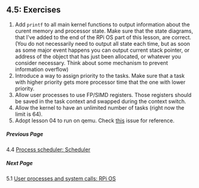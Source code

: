 ## 4.5: Exercises

1. Add `printf` to all main kernel functions to output information about the curent memory and processor state. Make sure that the state diagrams, that I've added to the end of the RPi OS part of this lesson, are correct.  (You do not necessarily need to output all state each time, but as soon as some major event happens you can output current stack pointer, or address of the object that has just been allocated, or whatever you consider necessary. Think about some mechanism to prevent information overflow) 
1. Introduce a way to assign priority to the tasks. Make sure that a task with higher priority gets more processor time that the one with lower priority.
1. Allow user processes to use FP/SIMD registers. Those registers should be saved in the task context and swapped during the context switch.
1. Allow the kernel to have an unlimited number of tasks (right now the limit is 64). 
1. Adopt lesson 04 to run on qemu. Check [this](https://github.com/s-matyukevich/raspberry-pi-os/issues/8) issue for reference.

##### Previous Page

4.4 [Process scheduler: Scheduler](../../docs/lesson04/linux/scheduler.md)

##### Next Page

5.1 [User processes and system calls: RPi OS](../../docs/lesson05/rpi-os.md)
